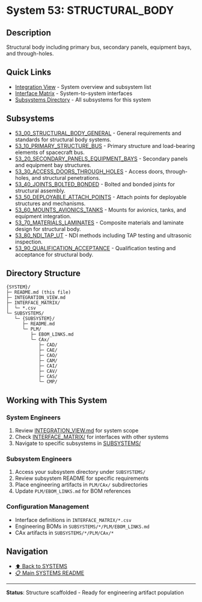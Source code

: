 # System 53: STRUCTURAL_BODY

## Description

Structural body including primary bus, secondary panels, equipment bays, and through-holes.

## Quick Links

- [Integration View](./INTEGRATION_VIEW.md) - System overview and subsystem list
- [Interface Matrix](./INTERFACE_MATRIX/) - System-to-system interfaces
- [Subsystems Directory](./SUBSYSTEMS/) - All subsystems for this system

## Subsystems

- [53_00_STRUCTURAL_BODY_GENERAL](./SUBSYSTEMS/53_00_STRUCTURAL_BODY_GENERAL/) - General requirements and standards for structural body systems.
- [53_10_PRIMARY_STRUCTURE_BUS](./SUBSYSTEMS/53_10_PRIMARY_STRUCTURE_BUS/) - Primary structure and load-bearing elements of spacecraft bus.
- [53_20_SECONDARY_PANELS_EQUIPMENT_BAYS](./SUBSYSTEMS/53_20_SECONDARY_PANELS_EQUIPMENT_BAYS/) - Secondary panels and equipment bay structures.
- [53_30_ACCESS_DOORS_THROUGH_HOLES](./SUBSYSTEMS/53_30_ACCESS_DOORS_THROUGH_HOLES/) - Access doors, through-holes, and structural penetrations.
- [53_40_JOINTS_BOLTED_BONDED](./SUBSYSTEMS/53_40_JOINTS_BOLTED_BONDED/) - Bolted and bonded joints for structural assembly.
- [53_50_DEPLOYABLE_ATTACH_POINTS](./SUBSYSTEMS/53_50_DEPLOYABLE_ATTACH_POINTS/) - Attach points for deployable structures and mechanisms.
- [53_60_MOUNTS_AVIONICS_TANKS](./SUBSYSTEMS/53_60_MOUNTS_AVIONICS_TANKS/) - Mounts for avionics, tanks, and equipment integration.
- [53_70_MATERIALS_LAMINATES](./SUBSYSTEMS/53_70_MATERIALS_LAMINATES/) - Composite materials and laminate design for structural body.
- [53_80_NDI_TAP_UT](./SUBSYSTEMS/53_80_NDI_TAP_UT/) - NDI methods including TAP testing and ultrasonic inspection.
- [53_90_QUALIFICATION_ACCEPTANCE](./SUBSYSTEMS/53_90_QUALIFICATION_ACCEPTANCE/) - Qualification testing and acceptance for structural body.

## Directory Structure

```
{SYSTEM}/
├─ README.md (this file)
├─ INTEGRATION_VIEW.md
├─ INTERFACE_MATRIX/
│  └─ *.csv
└─ SUBSYSTEMS/
   └─ {SUBSYSTEM}/
      ├─ README.md
      └─ PLM/
         ├─ EBOM_LINKS.md
         └─ CAx/
            ├─ CAD/
            ├─ CAE/
            ├─ CAO/
            ├─ CAM/
            ├─ CAI/
            ├─ CAV/
            ├─ CAS/
            └─ CMP/
```

## Working with This System

### System Engineers
1. Review [INTEGRATION_VIEW.md](./INTEGRATION_VIEW.md) for system scope
2. Check [INTERFACE_MATRIX/](./INTERFACE_MATRIX/) for interfaces with other systems
3. Navigate to specific subsystems in [SUBSYSTEMS/](./SUBSYSTEMS/)

### Subsystem Engineers
1. Access your subsystem directory under `SUBSYSTEMS/`
2. Review subsystem README for specific requirements
3. Place engineering artifacts in `PLM/CAx/` subdirectories
4. Update `PLM/EBOM_LINKS.md` for BOM references

### Configuration Management
- Interface definitions in `INTERFACE_MATRIX/*.csv`
- Engineering BOMs in `SUBSYSTEMS/*/PLM/EBOM_LINKS.md`
- CAx artifacts in `SUBSYSTEMS/*/PLM/CAx/*`

## Navigation

- [⬆️ Back to SYSTEMS](../)
- [📋 Main SYSTEMS README](../README.md)

---

**Status**: Structure scaffolded - Ready for engineering artifact population
